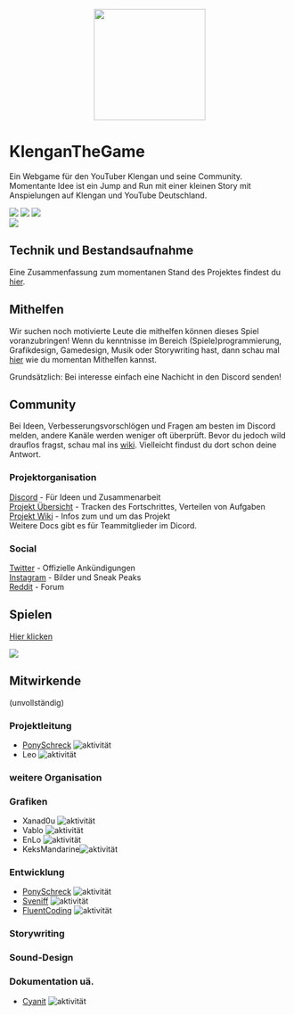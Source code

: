 <p align="center">
  <img src="https://raw.githubusercontent.com/klenganthegame/KlenganTheGame/master/sprites/icons/Icon1024.png" 
       width="200" height="200" />
</p>

</p>

# KlenganTheGame
Ein Webgame für den YouTuber Klengan und seine Community.
Momentante Idee ist ein Jump and Run mit einer kleinen Story mit Anspielungen auf Klengan und YouTube Deutschland. 

![](https://img.shields.io/badge/Engine-Godot-blue.svg)
![](https://img.shields.io/badge/Version-0.0-green.svg) 
![](https://img.shields.io/badge/License-0.0-green.svg)
<br>
![](https://img.shields.io/github/issues/KlenganTheGame/KlenganTheGame)
## Technik und Bestandsaufnahme
Eine Zusammenfassung zum momentanen Stand des Projektes findest du [hier](https://github.com/klenganthegame/KlenganTheGame/wiki/Momentaner-Stand).

## Mithelfen
Wir suchen noch motivierte Leute die mithelfen können dieses Spiel voranzubringen! 
Wenn du kenntnisse im Bereich (Spiele)programmierung, Grafikdesign, Gamedesign, Musik oder Storywriting hast, dann schau mal [hier](https://github.com/klenganthegame/KlenganTheGame/wiki/Mithelfen) wie du momentan Mithelfen kannst.

Grundsätzlich: Bei interesse einfach eine Nachicht in den Discord senden!

## Community
Bei Ideen, Verbesserungsvorschlögen und Fragen am besten im Discord melden, andere Kanäle werden weniger oft überprüft.
Bevor du jedoch wild drauflos fragst, schau mal ins [wiki](https://github.com/klenganthegame/KlenganTheGame/wiki). Vielleicht findust du dort schon deine Antwort.

### Projektorganisation
[Discord](https://bit.ly/ktg-discord) - Für Ideen und Zusammenarbeit   
[Projekt Übersicht](https://tree.taiga.io/project/itsleo-klengan-the-game/timeline) - Tracken des Fortschrittes, Verteilen von Aufgaben   
[Projekt Wiki](https://github.com/klenganthegame/KlenganTheGame/wiki) - Infos zum und um das Projekt   
Weitere Docs gibt es für Teammitglieder im Dicord.

### Social
[Twitter](https://twitter.com/KlengantheGame_) - Offizielle Ankündigungen   
[Instagram](https://www.instagram.com/klengan_the_game/) - Bilder und Sneak Peaks   
[Reddit](https://www.reddit.com/r/KlenganTheGame/) - Forum    

## Spielen
[Hier klicken](https://klenganthegame.github.io/KlenganTheGame/index.html)

![](https://cdn.discordapp.com/attachments/571696895085248512/572003302271746058/Fred_Scaled.png)

## Mitwirkende
(unvollständig)

### Projektleitung
* [PonySchreck](https://divirad.com) ![aktivität](https://img.shields.io/badge/Aktivität-aktiv-greeb.svg)
* Leo ![aktivität](https://img.shields.io/badge/Aktivität-inaktiv-inactive.svg)

### weitere Organisation

### Grafiken
* Xanad0u ![aktivität](https://img.shields.io/badge/Aktivität-inaktiv-inactive.svg)
* Vablo ![aktivität](https://img.shields.io/badge/Aktivität-als_Grafiker_ausgetreten-inactive.svg)
* EnLo ![aktivität](https://img.shields.io/badge/Aktivität-inaktiv-inactive.svg)
* KeksMandarine![aktivität](https://img.shields.io/badge/Aktivität-inaktiv-inactive.svg)

### Entwicklung
* [PonySchreck](https://divirad.com) ![aktivität](https://img.shields.io/badge/Aktivität-aktiv-greeb.svg)
* [Sveniff](https://github.com/Sveniff) ![aktivität](https://img.shields.io/badge/Aktivität-aktiv-greeb.svg)
* [FluentCoding](https://github.com/FluentCoding) ![aktivität](https://img.shields.io/badge/Aktivität-ausgetreten-inactive.svg)

### Storywriting

### Sound-Design 

### Dokumentation uä.
* [Cyanit](https://github.com/cyanit) ![aktivität](https://img.shields.io/badge/Aktivität-inaktiv-inactive.svg)
